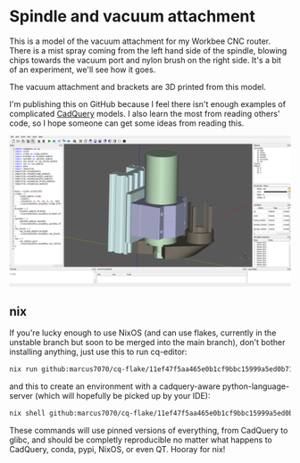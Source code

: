 # Spindle and vacuum attachment

This is a model of the vacuum attachment for my Workbee CNC router. There is a mist spray coming from the left hand side of the spindle, blowing chips towards the vacuum port and nylon brush on the right side. It's a bit of an experiment, we'll see how it goes.

The vacuum attachment and brackets are 3D printed from this model.

I'm publishing this on GitHub because I feel there isn't enough examples of complicated [CadQuery](https://github.com/cadquery/cadquery) models. I also learn the most from reading others' code, so I hope someone can get some ideas from reading this. 

![Old screenshot](https://github.com/marcus7070/spindle-assy-example/raw/master/screenshot2020-09-11-125732.png)

## nix

If you're lucky enough to use NixOS (and can use flakes, currently in the unstable branch but soon to be merged into the main branch), don't bother installing anything, just use this to run cq-editor:
```sh
nix run github:marcus7070/cq-flake/11ef47f5aa465e0b1cf9bbc15999a5ed0b713ba9
```
and this to create an environment with a cadquery-aware python-language-server (which will hopefully be picked up by your IDE):
```sh
nix shell github:marcus7070/cq-flake/11ef47f5aa465e0b1cf9bbc15999a5ed0b713ba9#cadquery-env
```
These commands will use pinned versions of everything, from CadQuery to glibc, and should be completly reproducible no matter what happens to CadQuery, conda, pypi, NixOS, or even QT. Hooray for nix!
